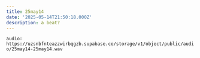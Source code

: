 ```yaml
---
title: 25may14
date: '2025-05-14T21:50:18.000Z'
description: a beat?
---
```




`audio: https://uzsnbfnteazzwirbqgzb.supabase.co/storage/v1/object/public/audio/25may14-25may14.wav`